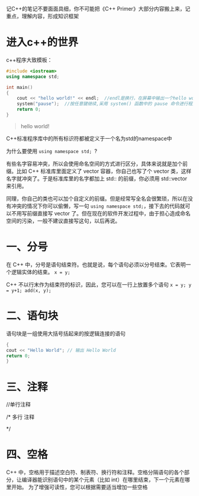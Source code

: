 记C++的笔记不要面面具细，你不可能把《C++ Primer》大部分内容搬上来，记重点，理解内容，形成知识框架





# 进入c++的世界

c++程序大致模板：

```c++
#include <iostream>
using namespace std;  

int main()
{
	cout << "hello world!" << endl;  //endl是换行，在屏幕中输出一个hello world
	system("pause");  //按任意键继续,采用 system() 函数中的 pause 命令进行程序的暂停
	return 0;
}
```

> hello world!



C++标准程序库中的所有标识符都被定义于一个名为std的namespace中

为什么要使用 ``using namespace std; ``?

有些名字容易冲突，所以会使用命名空间的方式进行区分，具体来说就是加个前缀。比如 C++ 标准库里面定义了 vector 容器，你自己也写了个 vector 类，这样名字就冲突了。于是标准库里的名字都加上 std:: 的前缀，你必须用 std::vector 来引用。

同理，你自己的类也可以加个自定义的前缀。但是经常写全名会很繁琐，所以在没有冲突的情况下你可以偷懒，写一句 ``using namespace std;``，接下去的代码就可以不用写前缀直接写 vector 了。但在现在的软件开发过程中，由于担心造成命名空间的污染，一般不建议直接写这句，以后再说。





# 一、分号

在 C++ 中，分号是语句结束符。也就是说，每个语句必须以分号结束。它表明一个逻辑实体的结束。
``x = y;``

C++ 不以行末作为结束符的标识，因此，您可以在一行上放置多个语句
``x = y; y = y+1; add(x, y);``



# 二、语句块

语句块是一组使用大括号括起来的按逻辑连接的语句

```c++
{
cout << "Hello World"; // 输出 Hello World
return 0;
}
```



# 三、注释

//单行注释

/*
多行
注释

*/



# 四、空格

C++ 中，空格用于描述空白符、制表符、换行符和注释。空格分隔语句的各个部分，让编译器能识别语句中的某个元素（比如 int）在哪里结束，下一个元素在哪里开始。  为了增强可读性，您可以根据需要适当增加一些空格